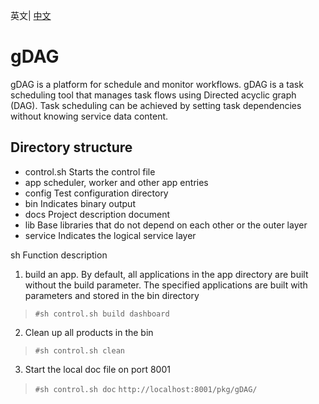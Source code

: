 英文| [中文](README_ZH.md) 

# gDAG
gDAG is a platform for schedule and monitor workflows. gDAG is a task scheduling tool that manages task flows using Directed acyclic graph (DAG). Task scheduling can be achieved by setting task dependencies without knowing service data content.


## Directory structure
- control.sh Starts the control file
- app scheduler, worker and other app entries
- config Test configuration directory
- bin Indicates binary output
- docs Project description document
- lib Base libraries that do not depend on each other or the outer layer
- service Indicates the logical service layer

sh Function description
1. build an app. By default, all applications in the app directory are built without the build parameter. The specified applications are built with parameters and stored in the bin directory
> `#sh control.sh build dashboard`

2. Clean up all products in the bin
> `#sh control.sh clean`

3. Start the local doc file on port 8001
> `#sh control.sh doc`
> `http://localhost:8001/pkg/gDAG/`